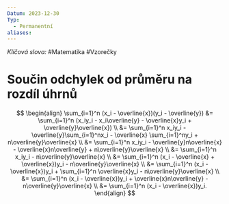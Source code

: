 ```yaml
---
Datum: 2023-12-30
Typ:
  - Permanentní
aliases:
---
```

*Klíčová slova:* #Matematika #Vzorečky
# Součin odchylek od průměru na rozdíl úhrnů
$$
\begin{align}
\sum_{i=1}^n (x_i - \overline{x})(y_i - \overline{y})
&= \sum_{i=1}^n (x_iy_i - x_i\overline{y} - \overline{x}y_i + \overline{y}\overline{x}) \\
&= \sum_{i=1}^n x_iy_i - \overline{y}\sum_{i=1}^nx_i - \overline{x} \sum_{i=1}^ny_i + n\overline{y}\overline{x} \\
&= \sum_{i=1}^n x_iy_i - \overline{y}n\overline{x} - \overline{x}n\overline{y} + n\overline{y}\overline{x} \\
&= \sum_{i=1}^n x_iy_i - n\overline{y}\overline{x} \\
&= \sum_{i=1}^n (x_i - \overline{x} + \overline{x})y_i - n\overline{y}\overline{x} \\
&= \sum_{i=1}^n (x_i - \overline{x})y_i + \sum_{i=1}^n \overline{x}y_i - n\overline{y}\overline{x} \\
&= \sum_{i=1}^n (x_i - \overline{x})y_i + \overline{x}n\overline{y} - n\overline{y}\overline{x} \\
&= \sum_{i=1}^n (x_i - \overline{x})y_i.
\end{align}
$$

